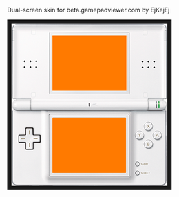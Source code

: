 <p align="left">
Dual-screen skin for beta.gamepadviewer.com by EjKejEj
</p>
<p align="left">
<img src="https://github.com/EjKejEj/Gamepad-Viewer-skins/blob/main/NDS/NDS.png" width="362" height="376" border="10"/>
</p>
